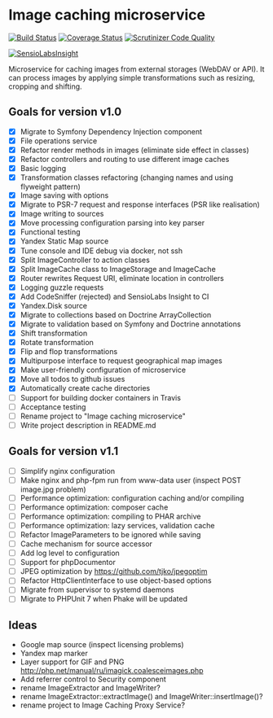 # Image caching microservice

[![Build Status](https://travis-ci.org/strider2038/image-cache.svg?branch=master)](https://travis-ci.org/strider2038/image-cache) [![Coverage Status](https://coveralls.io/repos/github/strider2038/image-cache/badge.svg?branch=master)](https://coveralls.io/github/strider2038/image-cache?branch=master) [![Scrutinizer Code Quality](https://scrutinizer-ci.com/g/strider2038/image-cache/badges/quality-score.png?b=master)](https://scrutinizer-ci.com/g/strider2038/image-cache/?branch=master)

[![SensioLabsInsight](https://insight.sensiolabs.com/projects/cfe1201a-7dab-4eeb-9b00-f0edd63a1690/big.png)](https://insight.sensiolabs.com/projects/cfe1201a-7dab-4eeb-9b00-f0edd63a1690)

Microservice for caching images from external storages (WebDAV or API). It can process images by applying simple transformations such as resizing, cropping and shifting.

## Goals for version v1.0

- [x] Migrate to Symfony Dependency Injection component
- [x] File operations service
- [x] Refactor render methods in images (eliminate side effect in classes)
- [x] Refactor controllers and routing to use different image caches
- [x] Basic logging
- [x] Transformation classes refactoring (changing names and using flyweight pattern)
- [x] Image saving with options
- [x] Migrate to PSR-7 request and response interfaces (PSR like realisation)
- [x] Image writing to sources
- [x] Move processing configuration parsing into key parser
- [x] Functional testing
- [x] Yandex Static Map source
- [x] Tune console and IDE debug via docker, not ssh
- [x] Split ImageController to action classes
- [x] Split ImageCache class to ImageStorage and ImageCache
- [x] Router rewrites Request URI, eliminate location in controllers
- [x] Logging guzzle requests
- [x] Add CodeSniffer (rejected) and SensioLabs Insight to CI
- [x] Yandex.Disk source
- [x] Migrate to collections based on Doctrine ArrayCollection
- [x] Migrate to validation based on Symfony and Doctrine annotations
- [x] Shift transformation
- [x] Rotate transformation
- [x] Flip and flop transformations
- [x] Multipurpose interface to request geographical map images
- [x] Make user-friendly configuration of microservice
- [x] Move all todos to github issues
- [x] Automatically create cache directories
- [ ] Support for building docker containers in Travis
- [ ] Acceptance testing
- [ ] Rename project to "Image caching microservice"
- [ ] Write project description in README.md

## Goals for version v1.1
- [ ] Simplify nginx configuration
- [ ] Make nginx and php-fpm run from www-data user (inspect POST image.jpg problem)
- [ ] Performance optimization: configuration caching and/or compiling
- [ ] Performance optimization: composer cache 
- [ ] Performance optimization: compiling to PHAR archive
- [ ] Performance optimization: lazy services, validation cache
- [ ] Refactor ImageParameters to be ignored while saving
- [ ] Cache mechanism for source accessor
- [ ] Add log level to configuration
- [ ] Support for phpDocumentor
- [ ] JPEG optimization by https://github.com/tjko/jpegoptim
- [ ] Refactor HttpClientInterface to use object-based options
- [ ] Migrate from supervisor to systemd daemons
- [ ] Migrate to PHPUnit 7 when Phake will be updated

## Ideas
- Google map source (inspect licensing problems)
- Yandex map marker
- Layer support for GIF and PNG http://php.net/manual/ru/imagick.coalesceimages.php
- Add referrer control to Security component
- rename ImageExtractor and ImageWriter?
- rename ImageExtractor::extractImage() and ImageWriter::insertImage()?
- rename project to Image Caching Proxy Service?
